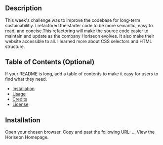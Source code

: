 # <Week-1-Challenge>

## Description

This week's challenge was to improve the codebase for long-term sustainabilitiy. I refactored the starter code to be more semantic, easy to read, and concise.This refactoring will make the source code easier to maintain and update as the company Horiseon evolves. It also make their website accessible to all. I learned more about CSS selectors and HTML structure.

## Table of Contents (Optional)

If your README is long, add a table of contents to make it easy for users to find what they need.

- [Installation](#installation)
- [Usage](#usage)
- [Credits](#credits)
- [License](#license)

## Installation

Open your chosen browser. Copy and past the following URL: ... View the Horiseon Homepage.

